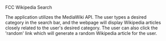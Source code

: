 FCC Wikipedia Search

The application utilizes the MediaWiki API. The user types a desired category in the search bar, and the webpage will display Wikipedia articles closely related to the user's desired category. The user can also click the 'random' link which will generate a random Wikipedia article for the user.
